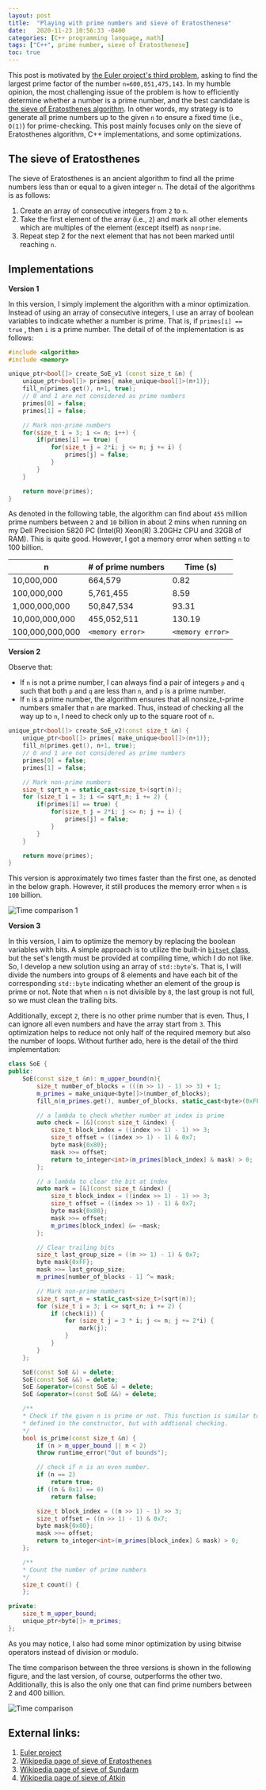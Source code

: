 ```yaml
---
layout: post
title:  "Playing with prime numbers and sieve of Eratosthenese"
date:   2020-11-23 10:56:33 -0400
categories: [C++ programming language, math]
tags: ["C++", prime number, sieve of Eratosthenese]
toc: true
---
```


This post is motivated by [the Euler project's third problem](https://projecteuler.net/problem=3), asking to find the largest prime factor of the number `n=600,851,475,143`. In my humble opinion, the most challenging issue of the problem is how to efficiently determine whether a number is a prime number, and the best candidate is [the sieve of Eratosthenes algorithm](https://en.wikipedia.org/wiki/Sieve_of_Eratosthenes). In other words, my strategy is to generate all prime numbers up to the given `n` to ensure a fixed time (i.e., `O(1)`) for prime-checking. This post mainly focuses only on the sieve of Eratosthenes algorithm, C++ implementations, and some optimizations.

## The sieve of Eratosthenes
The sieve of Eratosthenes is an ancient algorithm to find all the prime numbers less than or equal to a given integer `n`. The detail of the algorithms is as follows:
1. Create an array of consecutive integers from `2` to `n`.
1. Take the first element of the array (i.e., `2`) and mark all other elements which are multiples of the element (except itself) as `nonprime`.
1. Repeat step 2 for the next element that has not been marked until reaching `n`.

## Implementations

**Version 1**

In this version, I simply implement the algorithm with a minor optimization. Instead of using an array of consecutive integers, I use an array of boolean variables to indicate whether a number is prime. That is, if `primes[i] == true` , then `i` is a prime number. The detail of of the implementation is as follows:

```C++
#include <algorithm>
#include <memory>

unique_ptr<bool[]> create_SoE_v1 (const size_t &n) {
    unique_ptr<bool[]> primes{ make_unique<bool[]>(n+1)};
    fill_n(primes.get(), n+1, true);
    // 0 and 1 are not considered as prime numbers
    primes[0] = false;
    primes[1] = false;

    // Mark non-prime numbers
    for(size_t i = 3; i <= n; i++) {
        if(primes[i] == true) {
            for(size_t j = 2*i; j <= n; j += i) {
                primes[j] = false;
            }
        }
    }

    return move(primes);
}
```

As denoted in the following table, the algorithm can find about `455` million prime numbers between `2` and `10` billion in about 2 mins when running on my Dell Precision 5820 PC (Intel(R) Xeon(R) 3.20GHz CPU and 32GB of RAM). This is quite good. However, I got a memory error when setting `n` to 100 billion.

| n               | # of prime numbers | Time (s)        |
|-----------------|--------------------|-----------------|
| 10,000,000      |     664,579        |   0.82          |
| 100,000,000     |   5,761,455        |   8.59          |
| 1,000,000,000   |  50,847,534        |  93.31          |
| 10,000,000,000  | 455,052,511        | 130.19          |
| 100,000,000,000 | `<memory error>`   | `<memory error>`|


**Version 2**

Observe that:
- If `n` is not a prime number, I can always find a pair of integers `p` and `q` such that both `p` and `q` are less than `n`, and `p` is a prime number.
- If `n` is a prime number, the algorithm ensures that all nonsize_t-prime numbers smaller that `n` are marked.
Thus, instead of checking all the way up to `n`, I need to check only up to the square root of `n`.

```C++
unique_ptr<bool[]> create_SoE_v2(const size_t &n) {
    unique_ptr<bool[]> primes{ make_unique<bool[]>(n+1)};
    fill_n(primes.get(), n+1, true);
    // 0 and 1 are not considered as prime numbers
    primes[0] = false;
    primes[1] = false;

    // Mark non-prime numbers
    size_t sqrt_n = static_cast<size_t>(sqrt(n));
    for (size_t i = 3; i <= sqrt_n; i += 2) {
        if(primes[i] == true) {
            for(size_t j = 2*i; j <= n; j += i) {
                primes[j] = false;
            }
        }
    }

    return move(primes);
}
```

This version is approximately two times faster than the first one, as denoted in the below graph. However, it still produces the memory error when `n` is `100` billion.

![Time comparison 1](https://github.com/vuanhduy/vuanhduy.github.io/blob/master/_posts/images/soe_time_comparison_1.png)


**Version 3**

In this version, I aim to optimize the memory by replacing the boolean variables with bits. A simple approach is to utilize the built-in [`bitset` class](https://en.cppreference.com/w/cpp/utility/bitset), but the set's length must be provided at compiling time, which I do not like.  So, I develop a new solution using an array of `std::byte`'s. That is, I will divide the numbers into groups of 8 elements and have each bit of the corresponding `std::byte` indicating whether an element of the group is prime or not. Note that when `n` is not divisible by `8`, the last group is not full, so we must clean the trailing bits.

Additionally, except `2`, there is no other prime number that is even. Thus, I can ignore all even numbers and have the array start from `3`. This optimization helps to reduce not only  half of the required memory but also the number of loops. Without further ado, here is the detail of the third implementation:

```C++
class SoE {
public:
    SoE(const size_t &n): m_upper_bound(n){
        size_t number_of_blocks = (((n >> 1) - 1) >> 3) + 1;
        m_primes = make_unique<byte[]>(number_of_blocks);
        fill_n(m_primes.get(), number_of_blocks, static_cast<byte>(0xFF));

        // a lambda to check whether number at index is prime
        auto check = [&](const size_t &index) {
            size_t block_index = ((index >> 1) - 1) >> 3;
            size_t offset = ((index >> 1) - 1) & 0x7;
            byte mask{0x80};
            mask >>= offset;
            return to_integer<int>(m_primes[block_index] & mask) > 0;
        };

        // a lambda to clear the bit at index
        auto mark = [&](const size_t &index) {
            size_t block_index = ((index >> 1) - 1) >> 3;
            size_t offset = ((index >> 1) - 1) & 0x7;
            byte mask{0x80};
            mask >>= offset;
            m_primes[block_index] &= ~mask;
        };

        // Clear trailing bits
        size_t last_group_size = ((n >> 1) - 1) & 0x7;
        byte mask{0xFF};
        mask >>= last_group_size;
        m_primes[number_of_blocks - 1] ^= mask;

        // Mark non-prime numbers
        size_t sqrt_n = static_cast<size_t>(sqrt(n));
        for (size_t i = 3; i <= sqrt_n; i += 2) {
            if (check(i)) {
                for (size_t j = 3 * i; j <= n; j += 2*i) {
                    mark(j);
                }
            }
        }
    };

    SoE(const SoE &) = delete;
    SoE(const SoE &&) = delete;
    SoE &operator=(const SoE &) = delete;
    SoE &operator=(const SoE &&) = delete;

    /**
    * Check if the given n is prime or not. This function is similar to the check lamda
    * defined in the constructor, but with addtional checking.
    */
    bool is_prime(const size_t &n) {
        if (n > m_upper_bound || n < 2)
        throw runtime_error("Out of bounds");

        // check if n is an even number.
        if (n == 2)
            return true;
        if ((n & 0x1) == 0)
            return false;

        size_t block_index = ((n >> 1) - 1) >> 3;
        size_t offset = ((n >> 1) - 1) & 0x7;
        byte mask{0x80};
        mask >>= offset;
        return to_integer<int>(m_primes[block_index] & mask) > 0;
    };

    /**
    * Count the number of prime numbers
    */
    size_t count() {
    };

private:
    size_t m_upper_bound;
    unique_ptr<byte[]> m_primes;
};
```
As you may notice, I also had some minor optimization by using bitwise operators instead of division or modulo.

The time comparison between the three versions is shown in the following figure, and the last version, of course,  outperforms the other two. Additionally, this is also the only one that can find prime numbers between 2 and 400 billion.

![Time comparison](https://github.com/vuanhduy/vuanhduy.github.io/blob/master/_posts/images/soe_time_comparison_2.png)

## External links:
1. [Euler project](https://projecteuler.net/)
1. [Wikipedia page of sieve of Eratosthenes](https://en.wikipedia.org/wiki/Sieve_of_Eratosthenes)
1. [Wikipedia page of sieve of Sundarm](https://en.wikipedia.org/wiki/Sieve_of_Sundaram)
1. [Wikipedia page of sieve of Atkin](https://en.wikipedia.org/wiki/Sieve_of_Atkin)
